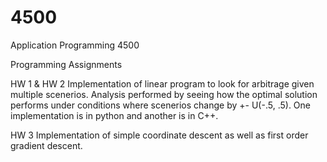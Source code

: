# 4500
Application Programming 4500

Programming Assignments

HW 1 & HW 2
Implementation of linear program to look for arbitrage given multiple scenerios. Analysis performed by seeing how the optimal solution performs under conditions where scenerios change by +- U(-.5, .5). One implementation is in python and another is in C++.

HW 3
Implementation of simple coordinate descent as well as first order gradient descent.


